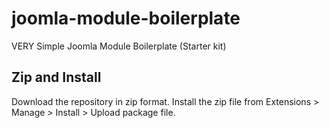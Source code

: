 # joomla-module-boilerplate
VERY Simple Joomla Module Boilerplate (Starter kit)

## Zip and Install
Download the repository in zip format.
Install the zip file from Extensions > Manage > Install > Upload package file.

